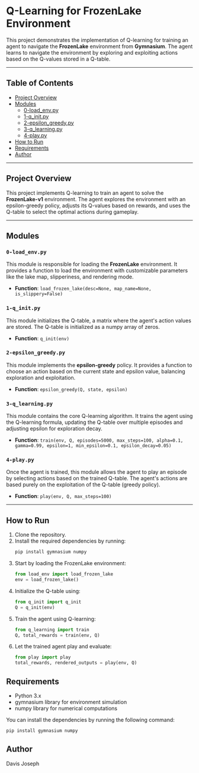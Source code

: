 # Q-Learning for FrozenLake Environment

This project demonstrates the implementation of Q-learning for training an agent to navigate the **FrozenLake** environment from **Gymnasium**. The agent learns to navigate the environment by exploring and exploiting actions based on the Q-values stored in a Q-table.

---

## Table of Contents

- [Project Overview](#project-overview)
- [Modules](#modules)
  - [0-load_env.py](#0-load-envpy)
  - [1-q_init.py](#1-q_initpy)
  - [2-epsilon_greedy.py](#2-epsilon_greedypy)
  - [3-q_learning.py](#3-q_learningpy)
  - [4-play.py](#4-playpy)
- [How to Run](#how-to-run)
- [Requirements](#requirements)
- [Author](#author)

---

## Project Overview

This project implements Q-learning to train an agent to solve the **FrozenLake-v1** environment. The agent explores the environment with an epsilon-greedy policy, adjusts its Q-values based on rewards, and uses the Q-table to select the optimal actions during gameplay.

---

## Modules

### `0-load_env.py`
This module is responsible for loading the **FrozenLake** environment. It provides a function to load the environment with customizable parameters like the lake map, slipperiness, and rendering mode.

- **Function**: `load_frozen_lake(desc=None, map_name=None, is_slippery=False)`

### `1-q_init.py`
This module initializes the Q-table, a matrix where the agent's action values are stored. The Q-table is initialized as a numpy array of zeros.

- **Function**: `q_init(env)`

### `2-epsilon_greedy.py`
This module implements the **epsilon-greedy** policy. It provides a function to choose an action based on the current state and epsilon value, balancing exploration and exploitation.

- **Function**: `epsilon_greedy(Q, state, epsilon)`

### `3-q_learning.py`
This module contains the core Q-learning algorithm. It trains the agent using the Q-learning formula, updating the Q-table over multiple episodes and adjusting epsilon for exploration decay.

- **Function**: `train(env, Q, episodes=5000, max_steps=100, alpha=0.1, gamma=0.99, epsilon=1, min_epsilon=0.1, epsilon_decay=0.05)`

### `4-play.py`
Once the agent is trained, this module allows the agent to play an episode by selecting actions based on the trained Q-table. The agent's actions are based purely on the exploitation of the Q-table (greedy policy).

- **Function**: `play(env, Q, max_steps=100)`

---

## How to Run

1. Clone the repository.
2. Install the required dependencies by running:
   ```bash
   pip install gymnasium numpy
   ```
3. Start by loading the FrozenLake environment:
   ```python
   from load_env import load_frozen_lake
   env = load_frozen_lake()
   ```
4. Initialize the Q-table using:
   ```python
   from q_init import q_init
   Q = q_init(env)
   ```
5. Train the agent using Q-learning:
   ```python
   from q_learning import train
   Q, total_rewards = train(env, Q)
   ```
6. Let the trained agent play and evaluate:
   ```python
   from play import play
   total_rewards, rendered_outputs = play(env, Q)
   ```

## Requirements
- Python 3.x
- gymnasium library for environment simulation
- numpy library for numerical computations

You can install the dependencies by running the following command:
```bash
pip install gymnasium numpy
```

## Author
Davis Joseph
